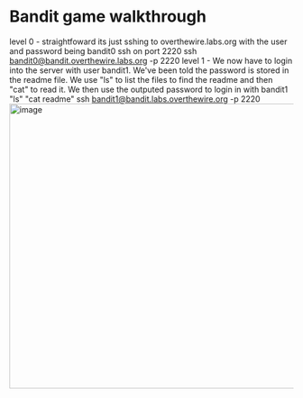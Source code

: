 # Bandit game walkthrough
level 0 - straightfoward its just sshing to overthewire.labs.org with the user and password being bandit0 ssh on port 2220 ssh bandit0@bandit.overthewire.labs.org -p 2220
level 1 - We now have to login into the server with user bandit1. We've been told the password is stored in the readme file. We use "ls" to list the files to find the readme and then "cat" to read it. We then use the outputed password to login in with bandit1  "ls" "cat readme" ssh bandit1@bandit.labs.overthewire.org -p 2220
<img width="1102" height="506" alt="image" src="https://github.com/user-attachments/assets/ce799705-45c3-415b-af82-663118d897b3" />
